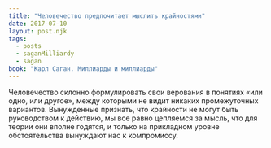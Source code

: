 ```yaml
---
title: "Человечество предпочитает мыслить крайностями"
date: 2017-07-10
layout: post.njk
tags:
  - posts
  - saganMilliardy
  - sagan
book: "Карл Саган. Миллиарды и миллиарды"
---
```


Человечество склонно формулировать свои верования в понятиях «или одно, или другое», между которыми не видит никаких промежуточных вариантов. Вынужденные признать, что крайности не могут быть руководством к действию, мы все равно цепляемся за мысль, что для теории они вполне годятся, и только на прикладном уровне обстоятельства вынуждают нас к компромиссу.

